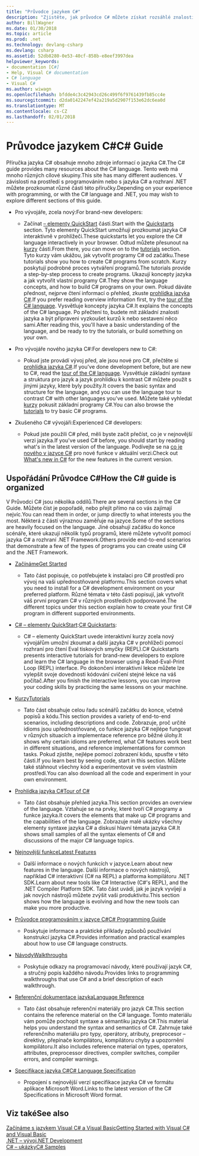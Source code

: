 ```yaml
---
title: "Průvodce jazykem C#"
description: "Zjistěte, jak průvodce C# můžete získat rozsáhlé znalosti v C#, ať už jste vývojář nové nebo po ostřílené expert."
author: BillWagner
ms.date: 01/30/2018
ms.topic: article
ms.prod: .net
ms.technology: devlang-csharp
ms.devlang: csharp
ms.assetid: 52db8280-0e53-40cf-858b-e8eef3997dea
helpviewer_keywords:
- documentation [C#]
- Help, Visual C# documentation
- C# language
- Visual C#
ms.author: wiwagn
ms.openlocfilehash: bfdde4c3c42943cd26c499f6f9761439fb85cc4e
ms.sourcegitcommit: d2da0142247ef42a219a5d2907f153e62dc6ea0d
ms.translationtype: MT
ms.contentlocale: cs-CZ
ms.lasthandoff: 02/01/2018
---
```

# <a name="c-guide"></a><span data-ttu-id="54058-103">Průvodce jazykem C#</span><span class="sxs-lookup"><span data-stu-id="54058-103">C# Guide</span></span>

<span data-ttu-id="54058-104">Příručka jazyka C# obsahuje mnoho zdroje informací o jazyka C#.</span><span class="sxs-lookup"><span data-stu-id="54058-104">The C# guide provides many resources about the C# language.</span></span> <span data-ttu-id="54058-105">Tento web má mnoho různých cílové skupiny.</span><span class="sxs-lookup"><span data-stu-id="54058-105">This site has many different audiences.</span></span> <span data-ttu-id="54058-106">V závislosti na prostředí s programováním nebo s jazyka C# a rozhraní .NET můžete prozkoumat různé části této příručky.</span><span class="sxs-lookup"><span data-stu-id="54058-106">Depending on your experience with programming, or with the C# language and .NET, you may wish to explore different sections of this guide.</span></span>

* <span data-ttu-id="54058-107">Pro vývojáře, zcela nový:</span><span class="sxs-lookup"><span data-stu-id="54058-107">For brand-new developers:</span></span>
  * <span data-ttu-id="54058-108">Začínat [– elementy QuickStart](quick-starts/index.md) části.</span><span class="sxs-lookup"><span data-stu-id="54058-108">Start with the [Quickstarts](quick-starts/index.md) section.</span></span> <span data-ttu-id="54058-109">Tyto elementy QuickStart umožňují prozkoumat jazyka C# interaktivně v prohlížeči.</span><span class="sxs-lookup"><span data-stu-id="54058-109">These quickstarts let you explore the C# language interactively in your browser.</span></span> <span data-ttu-id="54058-110">Odtud můžete přesunout na [kurzy](tutorials/index.md) části.</span><span class="sxs-lookup"><span data-stu-id="54058-110">From there, you can move on to the [tutorials](tutorials/index.md) section.</span></span> <span data-ttu-id="54058-111">Tyto kurzy vám ukážou, jak vytvořit programy C# od začátku.</span><span class="sxs-lookup"><span data-stu-id="54058-111">These tutorials show you how to create C# programs from scratch.</span></span> <span data-ttu-id="54058-112">Kurzy poskytují podrobné proces vytváření programů.</span><span class="sxs-lookup"><span data-stu-id="54058-112">The tutorials provide a step-by-step process to create programs.</span></span> <span data-ttu-id="54058-113">Ukazují koncepty jazyka a jak vytvořit vlastní programy C#.</span><span class="sxs-lookup"><span data-stu-id="54058-113">They show the language concepts, and how to build C# programs on your own.</span></span> <span data-ttu-id="54058-114">Pokud dáváte přednost, nejprve čtení informací o přehled, zkuste [prohlídka jazyka C#](tour-of-csharp/index.md).</span><span class="sxs-lookup"><span data-stu-id="54058-114">If you prefer reading overview information first, try the [tour of the C# language](tour-of-csharp/index.md).</span></span> <span data-ttu-id="54058-115">Vysvětluje koncepty jazyka C#.</span><span class="sxs-lookup"><span data-stu-id="54058-115">It explains the concepts of the C# language.</span></span> <span data-ttu-id="54058-116">Po přečtení to, budete mít základní znalosti jazyka a být připraveni vyzkoušet kurzů k nebo sestavení něco sami.</span><span class="sxs-lookup"><span data-stu-id="54058-116">After reading this, you'll have a basic understanding of the language, and be ready to try the tutorials, or build something on your own.</span></span>

* <span data-ttu-id="54058-117">Pro vývojáře nového jazyka C#:</span><span class="sxs-lookup"><span data-stu-id="54058-117">For developers new to C#:</span></span>
  * <span data-ttu-id="54058-118">Pokud jste provádí vývoj před, ale jsou nové pro C#, přečtěte si [prohlídka jazyka C#](tour-of-csharp/index.md).</span><span class="sxs-lookup"><span data-stu-id="54058-118">If you've done development before, but are new to C#, read the [tour of the C# language](tour-of-csharp/index.md).</span></span> <span data-ttu-id="54058-119">Vysvětluje základní syntaxe a struktura pro jazyk a jazyk prohlídku k kontrast C# můžete použít s jinými jazyky, které byly použity.</span><span class="sxs-lookup"><span data-stu-id="54058-119">It covers the basic syntax and structure for the language, and you can use the language tour to contrast C# with other languages you've used.</span></span> <span data-ttu-id="54058-120">Můžete také vyhledat [kurzy](tutorials/index.md) pokusit základní programy C#.</span><span class="sxs-lookup"><span data-stu-id="54058-120">You can also browse the [tutorials](tutorials/index.md) to try basic C# programs.</span></span>

* <span data-ttu-id="54058-121">Zkušeného C# vývojáři:</span><span class="sxs-lookup"><span data-stu-id="54058-121">Experienced C# developers:</span></span>
  * <span data-ttu-id="54058-122">Pokud jste použili C# před, měli byste začít přečíst, co je v nejnovější verzi jazyka.</span><span class="sxs-lookup"><span data-stu-id="54058-122">If you've used C# before, you should start by reading what's in the latest version of the language.</span></span> <span data-ttu-id="54058-123">Podívejte se na [co je nového v jazyce C#](whats-new/index.md) pro nové funkce v aktuální verzi.</span><span class="sxs-lookup"><span data-stu-id="54058-123">Check out [What's new in C#](whats-new/index.md) for the new features in the current version.</span></span>

## <a name="how-the-c-guide-is-organized"></a><span data-ttu-id="54058-124">Uspořádání Průvodce C#</span><span class="sxs-lookup"><span data-stu-id="54058-124">How the C# guide is organized</span></span>

<span data-ttu-id="54058-125">V Průvodci C# jsou několika oddílů.</span><span class="sxs-lookup"><span data-stu-id="54058-125">There are several sections in the C# Guide.</span></span> <span data-ttu-id="54058-126">Můžete číst je popořadě, nebo přejít přímo na co vás zajímají nejvíc.</span><span class="sxs-lookup"><span data-stu-id="54058-126">You can read them in order, or jump directly to what interests you the most.</span></span> <span data-ttu-id="54058-127">Některá z částí výraznou zaměřuje na jazyce.</span><span class="sxs-lookup"><span data-stu-id="54058-127">Some of the sections are heavily focused on the language.</span></span> <span data-ttu-id="54058-128">Jiné obsahují začátku do konce scénáře, které ukazují několik typů programů, které můžete vytvořit pomocí jazyka C# a rozhraní .NET Framework.</span><span class="sxs-lookup"><span data-stu-id="54058-128">Others provide end-to-end scenarios that demonstrate a few of the types of programs you can create using C# and the .NET Framework.</span></span>

* [<span data-ttu-id="54058-129">Začínáme</span><span class="sxs-lookup"><span data-stu-id="54058-129">Get Started</span></span>](getting-started/index.md)
  * <span data-ttu-id="54058-130">Tato část popisuje, co potřebujete k instalaci pro C# prostředí pro vývoj na vaši upřednostňované platformu.</span><span class="sxs-lookup"><span data-stu-id="54058-130">This section covers what you need to install for a C# development environment on your preferred platform.</span></span> <span data-ttu-id="54058-131">Různé témata v této části popisují, jak vytvořit váš první program C# v různých prostředích podporované.</span><span class="sxs-lookup"><span data-stu-id="54058-131">The different topics under this section explain how to create your first C# program in different supported environments.</span></span>

* <span data-ttu-id="54058-132">[C# – elementy QuickStart](quick-starts/index.md):</span><span class="sxs-lookup"><span data-stu-id="54058-132">[C# Quickstarts](quick-starts/index.md):</span></span>
  * <span data-ttu-id="54058-133">C# – elementy QuickStart uvede interaktivní kurzy zcela nový vývojářům umožní zkoumat a další jazyka C# v prohlížeči pomocí rozhraní pro čtení Eval tiskových smyčky (REPL).</span><span class="sxs-lookup"><span data-stu-id="54058-133">C# Quickstarts presents interactive tutorials for brand-new developers to explore and learn the C# language in the browser using a Read-Eval-Print Loop (REPL) interface.</span></span> <span data-ttu-id="54058-134">Po dokončení interaktivní lekce můžete lze vylepšit svoje dovednosti kódování cvičení stejné lekce na váš počítač.</span><span class="sxs-lookup"><span data-stu-id="54058-134">After you finish the interactive lessons, you can improve your coding skills by practicing the same lessons on your machine.</span></span>

* [<span data-ttu-id="54058-135">Kurzy</span><span class="sxs-lookup"><span data-stu-id="54058-135">Tutorials</span></span>](tutorials/index.md)
  * <span data-ttu-id="54058-136">Tato část obsahuje celou řadu scénářů začátku do konce, včetně popisů a kódu.</span><span class="sxs-lookup"><span data-stu-id="54058-136">This section provides a variety of end-to-end scenarios, including descriptions and code.</span></span> <span data-ttu-id="54058-137">Zobrazuje, proč určité idioms jsou upřednostňované, co funkce jazyka C# nejlépe fungovat v různých situacích a implementace reference pro běžné úlohy.</span><span class="sxs-lookup"><span data-stu-id="54058-137">It shows why certain idioms are preferred, what C# features work best in different situations, and reference implementations for common tasks.</span></span> <span data-ttu-id="54058-138">Pokud zjistíte, nejlépe pomocí zobrazení kódu, spusťte v této části.</span><span class="sxs-lookup"><span data-stu-id="54058-138">If you learn best by seeing code, start in this section.</span></span> <span data-ttu-id="54058-139">Můžete také stáhnout všechny kód a experimentovat ve svém vlastním prostředí.</span><span class="sxs-lookup"><span data-stu-id="54058-139">You can also download all the code and experiment in your own environment.</span></span>

* [<span data-ttu-id="54058-140">Prohlídka jazyka C#</span><span class="sxs-lookup"><span data-stu-id="54058-140">Tour of C#</span></span>](tour-of-csharp/index.md)
  * <span data-ttu-id="54058-141">Tato část obsahuje přehled jazyka.</span><span class="sxs-lookup"><span data-stu-id="54058-141">This section provides an overview of the language.</span></span> <span data-ttu-id="54058-142">Vztahuje se na prvky, které tvoří C# programy a funkce jazyka.</span><span class="sxs-lookup"><span data-stu-id="54058-142">It covers the elements that make up C# programs and the capabilities of the language.</span></span> <span data-ttu-id="54058-143">Zobrazuje malé ukázky všechny elementy syntaxe jazyka C# a diskusí hlavní témata jazyka C#.</span><span class="sxs-lookup"><span data-stu-id="54058-143">It shows small samples of all the syntax elements of C# and discussions of the major C# language topics.</span></span>

* [<span data-ttu-id="54058-144">Nejnovější funkce</span><span class="sxs-lookup"><span data-stu-id="54058-144">Latest Features</span></span>](whats-new/index.md)
  * <span data-ttu-id="54058-145">Další informace o nových funkcích v jazyce.</span><span class="sxs-lookup"><span data-stu-id="54058-145">Learn about new features in the language.</span></span> <span data-ttu-id="54058-146">Další informace o nových nástrojů, například C# interaktivní (C# na REPL) a platforma kompilátoru .NET SDK.</span><span class="sxs-lookup"><span data-stu-id="54058-146">Learn about new tools like C# Interactive (C#'s REPL), and the .NET Compiler Platform SDK.</span></span> <span data-ttu-id="54058-147">Tato část uvádí, jak je jazyk vyvíjejí a jak nových nástrojů můžete zvýšit vaši produktivitu.</span><span class="sxs-lookup"><span data-stu-id="54058-147">This section shows how the language is evolving and how the new tools can make you more productive.</span></span>

<!--
* [.NET Compiler Platform SDK](roslyn-sdk/index.md)
  * The .NET Compiler Platform SDK enables you to write components that analyze code, and suggest or make improvements to that code. In this section, you'll learn how the APIs are organized, and how you can create code that enables rules and practices for your team. You'll also see samples, end-to-end scenarios, and links to other libraries with more examples using these APIs.
-->

* [<span data-ttu-id="54058-148">Průvodce programováním v jazyce C#</span><span class="sxs-lookup"><span data-stu-id="54058-148">C# Programming Guide</span></span>](../csharp/programming-guide/index.md)
  * <span data-ttu-id="54058-149">Poskytuje informace a praktické příklady způsobů používání konstrukcí jazyka C#.</span><span class="sxs-lookup"><span data-stu-id="54058-149">Provides information and practical examples about how to use C# language constructs.</span></span>

* [<span data-ttu-id="54058-150">Návody</span><span class="sxs-lookup"><span data-stu-id="54058-150">Walkthroughs</span></span>](../csharp/walkthroughs.md)
  * <span data-ttu-id="54058-151">Poskytuje odkazy na programovací návody, které používají jazyk C#, a stručný popis každého návodu.</span><span class="sxs-lookup"><span data-stu-id="54058-151">Provides links to programming walkthroughs that use C# and a brief description of each walkthrough.</span></span>

* [<span data-ttu-id="54058-152">Referenční dokumentace jazyka</span><span class="sxs-lookup"><span data-stu-id="54058-152">Language Reference</span></span>](language-reference/index.md)
  * <span data-ttu-id="54058-153">Tato část obsahuje referenční materiály pro jazyk C#.</span><span class="sxs-lookup"><span data-stu-id="54058-153">This section contains the reference material on the C# language.</span></span> <span data-ttu-id="54058-154">Tomto materiálu vám pomůže pochopit syntaxe a sémantiku jazyka C#.</span><span class="sxs-lookup"><span data-stu-id="54058-154">This material helps you understand the syntax and semantics of C#.</span></span> <span data-ttu-id="54058-155">Zahrnuje také referenčního materiálu pro typy, operátory, atributy, preprocesor – direktivy, přepínače kompilátoru, kompilátoru chyby a upozornění kompilátoru.</span><span class="sxs-lookup"><span data-stu-id="54058-155">It also includes reference material on types, operators, attributes, preprocessor directives, compiler switches, compiler errors, and compiler warnings.</span></span>

* [<span data-ttu-id="54058-156">Specifikace jazyka C#</span><span class="sxs-lookup"><span data-stu-id="54058-156">C# Language Specification</span></span>](../csharp/language-reference/language-specification/index.md)
  * <span data-ttu-id="54058-157">Propojení s nejnovější verzí specifikace jazyka C# ve formátu aplikace Microsoft Word.</span><span class="sxs-lookup"><span data-stu-id="54058-157">Links to the latest version of the C# Specifications in Microsoft Word format.</span></span>

## <a name="see-also"></a><span data-ttu-id="54058-158">Viz také</span><span class="sxs-lookup"><span data-stu-id="54058-158">See also</span></span>

[<span data-ttu-id="54058-159">Začínáme s jazykem Visual C# a Visual Basic</span><span class="sxs-lookup"><span data-stu-id="54058-159">Getting Started with Visual C# and Visual Basic</span></span>](/visualstudio/ide/getting-started-with-visual-csharp-and-visual-basic)  
[<span data-ttu-id="54058-160">.NET – vývoj</span><span class="sxs-lookup"><span data-stu-id="54058-160">.NET Development</span></span>](https://msdn.microsoft.com/library/ff361664)  
[<span data-ttu-id="54058-161">C# – ukázky</span><span class="sxs-lookup"><span data-stu-id="54058-161">C# Samples</span></span>](http://code.msdn.microsoft.com/site/search?f%5B0%5D.Type=ProgrammingLanguage&f%5B0%5D.Value=C%23&f%5B0%5D.Text=C%23)  